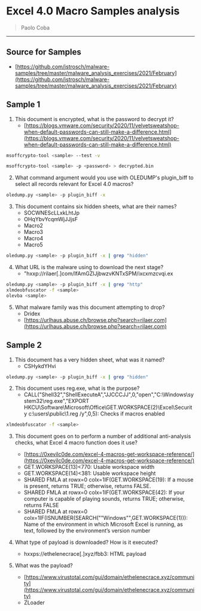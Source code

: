 # Excel 4.0 Macro Samples analysis

> Paolo Coba

-------------------------------------------

## Source for Samples

* [https://github.com/jstrosch/malware-samples/tree/master/malware_analysis_exercises/2021/February](https://github.com/jstrosch/malware-samples/tree/master/malware_analysis_exercises/2021/February)

## Sample 1

1. This document is encrypted, what is the password to decrypt it?
    * [https://blogs.vmware.com/security/2020/11/velvetsweatshop-when-default-passwords-can-still-make-a-difference.html](https://blogs.vmware.com/security/2020/11/velvetsweatshop-when-default-passwords-can-still-make-a-difference.html)

```bash
msoffcrypto-tool <sample> --test -v

msoffcrypto-tool <sample> -p <password> > decrypted.bin
```

2. What command argument would you use with OLEDUMP's plugin_biff to select all records relevant for Excel 4.0 macros?

```bash
oledump.py <sample> -p plugin_biff -x
```

3. This document contains six hidden sheets, what are their names?
    * SOCWNEScLLxkLhtJp
    * OHqYbvYcqmWjJJjsF
    * Macro2
    * Macro3
    * Macro4
    * Macro5

```bash
oledump.py <sample> -p plugin_biff -x | grep "hidden"
```

4. What URL is the malware using to download the next stage?
    * "hxxp://rilaer[.]com/IfAmGZIJjbwzvKNTxSPM/ixcxmzcvqi.ex

```bash
oledump.py <sample> -p plugin_biff -x | grep "http"
xlmdeobfuscator -f <sample>
olevba <sample>
```

5. What malware family was this document attempting to drop?
    * Dridex
    * [https://urlhaus.abuse.ch/browse.php?search=rilaer.com](https://urlhaus.abuse.ch/browse.php?search=rilaer.com)

## Sample 2

1. This document has a very hidden sheet, what was it named?
    * CSHykdYHvi

```bash
oledump.py <sample> -p plugin_biff -x | grep "hidden"
```

2. This document uses reg.exe, what is the purpose?
    * CALL("Shell32","ShellExecuteA","JJCCCJJ",0,"open","C:\Windows\system32\reg.exe","EXPORT HKCU\Software\Microsoft\Office\GET.WORKSPACE(2)\Excel\Security c:\users\public\1.reg /y",0,5): Checks if macros enabled

```bash
xlmdeobfuscator -f <sample>
```

3. This document goes on to perform a number of additional anti-analysis checks, what Excel 4 macro function does it use?
    * [https://0xevilc0de.com/excel-4-macros-get-workspace-reference/](https://0xevilc0de.com/excel-4-macros-get-workspace-reference/)
    * GET.WORKSPACE(13)<770: Usable workspace width
    * GET.WORKSPACE(14)<381: Usable workspace height
    * SHARED FMLA at rowx=0 colx=1IF(GET.WORKSPACE(19): If a mouse is present, returns TRUE; otherwise, returns FALSE. 
    * SHARED FMLA at rowx=0 colx=1IF(GET.WORKSPACE(42): If your computer is capable of playing sounds, returns TRUE; otherwise, returns FALSE
    * SHARED FMLA at rowx=0 colx=1IF(ISNUMBER(SEARCH(""Windows"",GET.WORKSPACE(1))): Name of the environment in which Microsoft Excel is running, as text, followed by the environment’s version number

4. What type of payload is downloaded? How is it executed?
    * hxxps://ethelenecrace[.]xyz/fbb3: HTML payload

5. What was the payload?
    * [https://www.virustotal.com/gui/domain/ethelenecrace.xyz/community](https://www.virustotal.com/gui/domain/ethelenecrace.xyz/community)
    * ZLoader
